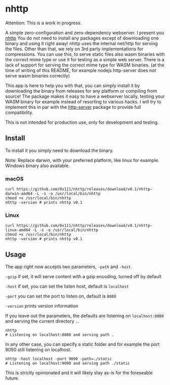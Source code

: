# nhttp

Attention: This is a work in progress.

A simple zero-configuration and zero-dependency webserver. I present you [nhttp](https://nhttp.org)
You do not need to install any packages except of downloading one binary and using it right away!
nhttp uses the internal net/http for serving the files. Other than that, we rely on 3rd party implementations for compressions.
You can use this, to serve static files also wasm binaries with the correct mime type or use it for testing as a simple web server.
There is a lack of support for serving the correct mime type for WASM binaries. (at the time of writing of this README, for example nodejs http-server does not serve wasm binaries correctly)

This app is here to help you with that, you can simply install it by downloading the binary from releases for any platform or compiling from source!
The package makes it easy to have a webserver locally, testing your WASM binary for example instead of resorting to various hacks. I will try to implement this in par with the [http-server](https://www.npmjs.com/package/http-server) package to provide full compatibility.

This is not intended for production use, only for development and testing.

## Install
To install it you simply need to download the binary.

Note: Replace darwin, with your preferred platform, like linux for example. Windows binary also available.

### macOS
```shell
curl https://github.com/0x111/nhttp/releases/download/v0.1/nhttp-darwin-amd64 -L -s -o /usr/local/bin/nhttp
chmod +x /usr/local/bin/nhttp
nhttp -version # prints nhttp v0.1
```

### Linux
```shell
curl https://github.com/0x111/nhttp/releases/download/v0.1/nhttp-linux-amd64 -L -s -o /usr/local/bin/nhttp
chmod +x /usr/local/bin/nhttp
nhttp -version # prints nhttp v0.1
```

## Usage
The app right now accepts two parameters, `-path` and `-host`.

`-gzip` if set, it will serve content with a gzip encoding, turned off by default

`-host` if set, you can set the listen host, default is `localhost`

`-port` you can set the port to listen on, default is `8080`

`-version` prints version information

If you leave out the parameters, the defaults are listening on `localhost:8080` and serving the current directory `.`.
```shell
nhttp
# Listening on localhost:8080 and serving path .
```

In any other case, you can specify a static folder and for example the port 9090 still listening on localhost.
```shell
nhttp -host localhost -port 9090 -path=./static
# Listening on localhost:9090 and serving path ./static
```

This is strictly opinionated and it will likely stay as-is for the foreseable future.

